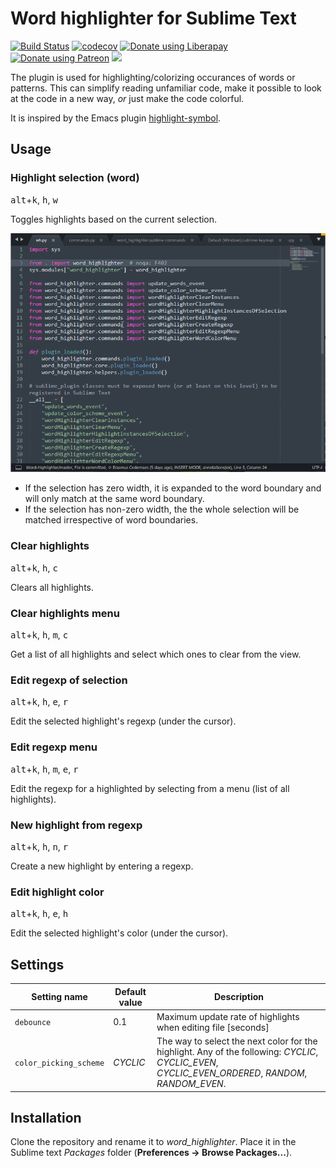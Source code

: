 # Word highlighter for Sublime Text
[![Build Status](https://travis-ci.org/emanuelen5/Word-highlighter.svg?branch=master)](https://travis-ci.org/emanuelen5/Word-highlighter)
[![codecov](https://codecov.io/gh/emanuelen5/Word-highlighter/branch/master/graph/badge.svg)](https://codecov.io/gh/emanuelen5/Word-highlighter)
<a href="https://liberapay.com/emaus/donate"><img height=40px alt="Donate using Liberapay" src="https://liberapay.com/assets/widgets/donate.svg"></a>
<a href="https://www.patreon.com/user?u=16251281"><img height=40px alt="Donate using Patreon" src="https://c5.patreon.com/external/logo/become_a_patron_button.png"></a>
<a href="https://www.paypal.me/erasmusc/5usd"><img height=40px src="https://img.shields.io/badge/Paypal-|_Donate 5$-00457C.svg?logo=paypal&labelColor=00457C&style=popout-square"></a>

The plugin is used for highlighting/colorizing occurances of words or patterns. This can simplify reading unfamiliar code, make it possible to look at the code in a new way, *or* just make the code colorful.

It is inspired by the Emacs plugin [highlight-symbol](http://nschum.de/src/emacs/highlight-symbol/).

## Usage
### Highlight selection (word)
<kbd>alt</kbd>+<kbd>k</kbd>, <kbd>h</kbd>, <kbd>w</kbd>

Toggles highlights based on the current selection.

![Recording of using the highlight selection command](doc/highlight_selection.gif)

* If the selection has zero width, it is expanded to the word boundary and will only match at the same word boundary.
* If the selection has non-zero width, the the whole selection will be matched irrespective of word boundaries.

### Clear highlights
<kbd>alt</kbd>+<kbd>k</kbd>, <kbd>h</kbd>, <kbd>c</kbd>

Clears all highlights.

### Clear highlights menu
<kbd>alt</kbd>+<kbd>k</kbd>, <kbd>h</kbd>, <kbd>m</kbd>, <kbd>c</kbd>

Get a list of all highlights and select which ones to clear from the view.

### Edit regexp of selection
<kbd>alt</kbd>+<kbd>k</kbd>, <kbd>h</kbd>, <kbd>e</kbd>, <kbd>r</kbd>

Edit the selected highlight's regexp (under the cursor).

### Edit regexp menu
<kbd>alt</kbd>+<kbd>k</kbd>, <kbd>h</kbd>, <kbd>m</kbd>, <kbd>e</kbd>, <kbd>r</kbd>

Edit the regexp for a highlighted by selecting from a menu (list of all highlights).

### New highlight from regexp
<kbd>alt</kbd>+<kbd>k</kbd>, <kbd>h</kbd>, <kbd>n</kbd>, <kbd>r</kbd>

Create a new highlight by entering a regexp.

### Edit highlight color
<kbd>alt</kbd>+<kbd>k</kbd>, <kbd>h</kbd>, <kbd>e</kbd>, <kbd>h</kbd>

Edit the selected highlight's color (under the cursor).

## Settings

| Setting name           | Default value | Description                                                                                                                                        |
|------------------------|---------------|---------------------------------------------------------------|
| `debounce`             | 0.1           | Maximum update rate of highlights when editing file [seconds]                                                                                      |
| `color_picking_scheme` | *CYCLIC*      | The way to select the next color for the highlight. Any of the following: *CYCLIC*, *CYCLIC_EVEN*, *CYCLIC_EVEN_ORDERED*, *RANDOM*, *RANDOM_EVEN*. |

## Installation
Clone the repository and rename it to *word_highlighter*. Place it in the Sublime text *Packages* folder (**Preferences -> Browse Packages...**).
